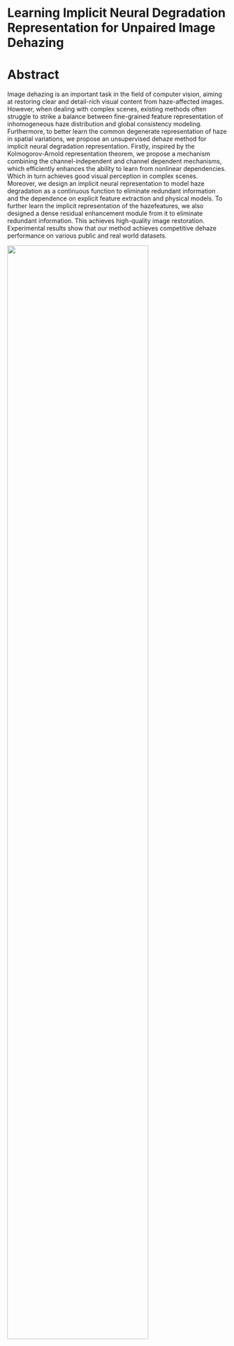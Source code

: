 # Learning Implicit Neural Degradation Representation for Unpaired Image Dehazing

Abstract
===========================
 Image dehazing is an important task in the field of computer vision, aiming at restoring clear and detail-rich visual content from haze-affected images. However, when dealing with complex scenes, existing methods often struggle to strike a balance between fine-grained feature representation of inhomogeneous haze distribution and global consistency modeling. Furthermore, to better learn the common degenerate representation of haze in spatial variations, we propose an unsupervised dehaze method for implicit neural degradation representation. Firstly, inspired by the Kolmogorov-Arnold representation theorem, we propose a mechanism combining the channel-independent and channel
dependent mechanisms, which efficiently enhances the ability to learn from nonlinear dependencies. Which in turn achieves good visual perception in complex scenes. Moreover, we design an implicit neural representation to model haze degradation as a continuous function to eliminate redundant information and the dependence on explicit feature extraction and physical models. To further learn the implicit representation of the hazefeatures, we also designed a dense residual enhancement module from it to eliminate redundant information. This achieves high-quality image restoration. Experimental results show that our method achieves competitive dehaze performance on various public and real world datasets.

<img src="images/Overall_frame.png" width="80%">
